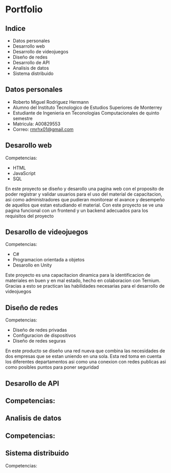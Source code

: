 # Portfolio

## Indice
- Datos personales
- Desarrollo web
- Desarrollo de videojuegos
- Diseño de redes
- Desarrollo de API
- Analisis de datos
- Sistema distribuido

## Datos personales
- Roberto Miguel Rodriguez Hermann
- Alumno del Instituto Tecnologico de Estudios Superiores de Monterrey
- Estudiante de Ingenieria en Teconologias Computacionales de quinto semestre
- Matricula: A00829553
- Correo: rmrhx01@gmail.com
## Desarollo web
Competencias:
- HTML
- JavaScript
- SQL

En este proyecto se diseño y desarollo una pagina web con el proposito de poder registrar y validar usuarios para el uso del material de capacitacion, asi como administradores que pudieran monitorear el avance y desempeño de aquellos que estan estudiando el material.
Con este proyecto se ve una pagina funcional con un frontend y un backend adecuados para los requisitos del proyecto
## Desarollo de videojuegos
Competencias:
- C#
- Programacion orientada a objetos
- Desarollo en Unity

Este proyecto es una capacitacion dinamica para la identificacion de materiales en buen y en mal estado, hecho en colaboracion con Ternium. Gracias a esto se practican las habilidades necesarias para el desarrollo de videojuegos
## Diseño de redes
Competencias:
- Diseño de redes privadas
- Configuracion de dispositivos
- Diseño de redes seguras

En este producto se diseño una red nueva que combina las necesidades de dos empresas que se estan uniendo en una sola. Esta red toma en cuenta los diferentes departamentos asi como una conexion con redes publicas asi como posibles puntos para poner seguridad
## Desarollo de API
Competencias:
- 
## Analisis de datos
Competencias:
-
## Sistema distribuido
Competencias:
